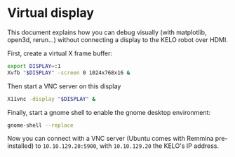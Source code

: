 # Virtual display

This document explains how you can debug visually (with matplotlib, open3d, rerun...) without connecting a display to the KELO robot over HDMI.

First, create a virtual X frame buffer:

```bash
export DISPLAY=:1
Xvfb "$DISPLAY" -screen 0 1024x768x16 &
```

Then start a VNC server on this display

```bash
X11vnc -display "$DISPLAY" &
```

Finally, start a gnome shell to enable the gnome desktop environment:

```bash
gnome-shell --replace
```

Now you can connect with a VNC server (Ubuntu comes with Remmina pre-installed) to `10.10.129.20:5900`, with `10.10.129.20` the KELO's IP address.

